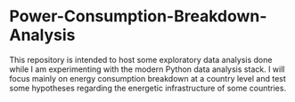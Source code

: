 # Power-Consumption-Breakdown-Analysis
This repository is intended to host some exploratory data analysis done while I am experimenting with the modern Python data analysis stack. I will focus mainly on energy consumption breakdown at a country level and test some hypotheses regarding the energetic infrastructure of some countries.
